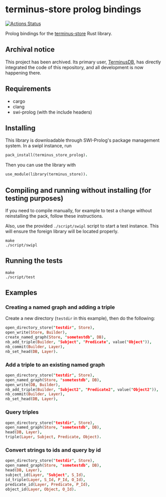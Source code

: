 # terminus-store prolog bindings

[![Actions Status](https://github.com/terminusdb/terminus_store_prolog/workflows/Publish/badge.svg)](https://github.com/terminusdb/terminus_store_prolog/actions)

Prolog bindings for the [terminus-store](https://github.com/terminusdb/terminus-store/) Rust library.

## Archival notice
This project has been archived. Its primary user, [TerminusDB](https://github.com/terminusdb/terminusdb), has directly integrated the code of this repository, and all development is now happening there.

## Requirements

* cargo
* clang
* swi-prolog (with the include headers)

## Installing
This library is downloadable through SWI-Prolog's package management system. In a swipl instance, run
```prolog
pack_install(terminus_store_prolog).
```

Then you can use the library with
```prolog
use_module(library(terminus_store)).
```
## Compiling and running without installing (for testing purposes)
If you need to compile manually, for example to test a change without reinstalling the pack, follow these instructions.

Also, use the provided `./script/swipl` script to start a test instance. This will ensure the foreign library will be located properly.
```
make
./script/swipl
```

## Running the tests
```
make
./script/test
```


## Examples

### Creating a named graph and adding a triple
Create a new directory (`testdir` in this example), then do the following:

```prolog
open_directory_store("testdir", Store),
open_write(Store, Builder),
create_named_graph(Store, "sometestdb", DB),
nb_add_triple(Builder, "Subject", "Predicate", value("Object")),
nb_commit(Builder, Layer),
nb_set_head(DB, Layer).
```

### Add a triple to an existing named graph

```prolog
open_directory_store("testdir", Store),
open_named_graph(Store, "sometestdb", DB),
open_write(DB, Builder),
nb_add_triple(Builder, "Subject2", "Predicate2", value("Object2")),
nb_commit(Builder, Layer),
nb_set_head(DB, Layer),
```

### Query triples
```prolog
open_directory_store("testdir", Store),
open_named_graph(Store, "sometestdb", DB),
head(DB, Layer),
triple(Layer, Subject, Predicate, Object).
```

### Convert strings to ids and query by id
```prolog
open_directory_store("testdir", Store),
open_named_graph(Store, "sometestdb", DB),
head(DB, Layer),
subject_id(Layer, "Subject", S_Id),
id_triple(Layer, S_Id, P_Id, O_Id),
predicate_id(Layer, Predicate, P_Id),
object_id(Layer, Object, O_Id).
```
